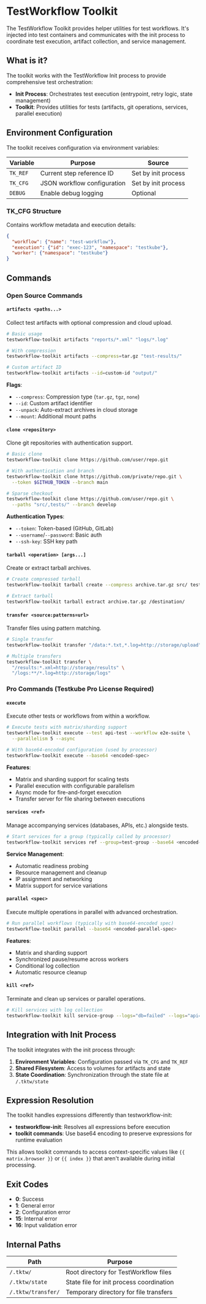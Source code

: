 # TestWorkflow Toolkit

The TestWorkflow Toolkit provides helper utilities for test workflows. It's injected into test containers and communicates with the init process to coordinate test execution, artifact collection, and service management.

## What is it?

The toolkit works with the TestWorkflow Init process to provide comprehensive test orchestration:

- **Init Process**: Orchestrates test execution (entrypoint, retry logic, state management)
- **Toolkit**: Provides utilities for tests (artifacts, git operations, services, parallel execution)

## Environment Configuration

The toolkit receives configuration via environment variables:

| Variable | Purpose                     | Source              |
|----------|-----------------------------|---------------------|
| `TK_REF` | Current step reference ID   | Set by init process |
| `TK_CFG` | JSON workflow configuration | Set by init process |
| `DEBUG`  | Enable debug logging        | Optional            |

### TK_CFG Structure

Contains workflow metadata and execution details:
```json
{
  "workflow": {"name": "test-workflow"},
  "execution": {"id": "exec-123", "namespace": "testkube"},
  "worker": {"namespace": "testkube"}
}
```

## Commands

### Open Source Commands

#### `artifacts <paths...>`
Collect test artifacts with optional compression and cloud upload.

```bash
# Basic usage
testworkflow-toolkit artifacts "reports/*.xml" "logs/*.log"

# With compression  
testworkflow-toolkit artifacts --compress=tar.gz "test-results/"

# Custom artifact ID
testworkflow-toolkit artifacts --id=custom-id "output/"
```

**Flags**:
- `--compress`: Compression type (`tar.gz`, `tgz`, `none`)
- `--id`: Custom artifact identifier
- `--unpack`: Auto-extract archives in cloud storage
- `--mount`: Additional mount paths

#### `clone <repository>`
Clone git repositories with authentication support.

```bash
# Basic clone
testworkflow-toolkit clone https://github.com/user/repo.git

# With authentication and branch
testworkflow-toolkit clone https://github.com/private/repo.git \
  --token $GITHUB_TOKEN --branch main

# Sparse checkout
testworkflow-toolkit clone https://github.com/user/repo.git \
  --paths "src/,tests/" --branch develop
```

**Authentication Types**:
- `--token`: Token-based (GitHub, GitLab)
- `--username`/`--password`: Basic auth
- `--ssh-key`: SSH key path

#### `tarball <operation> [args...]`
Create or extract tarball archives.

```bash
# Create compressed tarball
testworkflow-toolkit tarball create --compress archive.tar.gz src/ tests/

# Extract tarball
testworkflow-toolkit tarball extract archive.tar.gz /destination/
```

#### `transfer <source:patterns=url>`
Transfer files using pattern matching.

```bash
# Single transfer
testworkflow-toolkit transfer "/data:*.txt,*.log=http://storage/upload"

# Multiple transfers
testworkflow-toolkit transfer \
  "/results:*.xml=http://storage/results" \
  "/logs:**/*.log=http://storage/logs"
```

### Pro Commands (Testkube Pro License Required)

#### `execute`
Execute other tests or workflows from within a workflow.

```bash
# Execute tests with matrix/sharding support
testworkflow-toolkit execute --test api-test --workflow e2e-suite \
  --parallelism 5 --async

# With base64-encoded configuration (used by processor)
testworkflow-toolkit execute --base64 <encoded-spec>
```

**Features**:
- Matrix and sharding support for scaling tests
- Parallel execution with configurable parallelism
- Async mode for fire-and-forget execution
- Transfer server for file sharing between executions

#### `services <ref>`
Manage accompanying services (databases, APIs, etc.) alongside tests.

```bash
# Start services for a group (typically called by processor)
testworkflow-toolkit services ref --group=test-group --base64 <encoded-services>
```

**Service Management**:
- Automatic readiness probing
- Resource management and cleanup
- IP assignment and networking
- Matrix support for service variations

#### `parallel <spec>`
Execute multiple operations in parallel with advanced orchestration.

```bash
# Run parallel workflows (typically with base64-encoded spec)
testworkflow-toolkit parallel --base64 <encoded-parallel-spec>
```

**Features**:
- Matrix and sharding support
- Synchronized pause/resume across workers
- Conditional log collection
- Automatic resource cleanup

#### `kill <ref>`
Terminate and clean up services or parallel operations.

```bash
# Kill services with log collection
testworkflow-toolkit kill service-group --logs="db=failed" --logs="api=always"
```

## Integration with Init Process

The toolkit integrates with the init process through:

1. **Environment Variables**: Configuration passed via `TK_CFG` and `TK_REF`
2. **Shared Filesystem**: Access to volumes for artifacts and state
3. **State Coordination**: Synchronization through the state file at `/.tktw/state`

## Expression Resolution

The toolkit handles expressions differently than testworkflow-init:

- **testworkflow-init**: Resolves all expressions before execution
- **toolkit commands**: Use base64 encoding to preserve expressions for runtime evaluation

This allows toolkit commands to access context-specific values like `{{ matrix.browser }}` or `{{ index }}` that aren't available during initial processing.

## Exit Codes

- **0**: Success
- **1**: General error
- **2**: Configuration error
- **15**: Internal error
- **16**: Input validation error

## Internal Paths

| Path               | Purpose                                  |
|--------------------|------------------------------------------|
| `/.tktw/`          | Root directory for TestWorkflow files    |
| `/.tktw/state`     | State file for init process coordination |
| `/.tktw/transfer/` | Temporary directory for file transfers   |